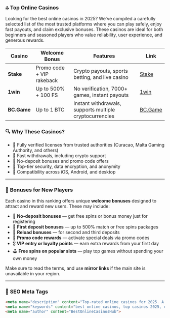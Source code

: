 ### 🔝 **Top Online Casinos**

Looking for the best online casinos in 2025? We've compiled a carefully selected list of the most trusted platforms where you can play safely, enjoy fast payouts, and claim exclusive bonuses. These casinos are ideal for both beginners and seasoned players who value reliability, user experience, and generous rewards.

| Casino      | Welcome Bonus             | Features                                                | Link                                                         |
| ----------- | ------------------------- | ------------------------------------------------------- | ------------------------------------------------------------ |
| **Stake**   | Promo code + VIP rakeback | Crypto payouts, sports betting, and live casino         | [Stake](https://stake.us//?c=JiMxFVsp)                       |
| **1win**    | Up to 500% + 100 FS       | No verification, 7000+ games, instant payouts           | [1win](https://1wcjlr.com/casino/list?open=register&p=10qr) |
| **BC.Game** | Up to 1 BTC               | Instant withdrawals, supports multiple cryptocurrencies | [BC.Game](https://bcgame.nz/i-3a9esjz8l-n/)                  |

### 🔍 **Why These Casinos?**

* 🎯 Fully verified licenses from trusted authorities (Curacao, Malta Gaming Authority, and others)
* 🚀 Fast withdrawals, including crypto support
* 🎁 No-deposit bonuses and promo code offers
* 🔐 Top-tier security, data encryption, and anonymity
* 📱 Compatibility across iOS, Android, and desktop

---

### 🎁 **Bonuses for New Players**

Each casino in this ranking offers unique **welcome bonuses** designed to attract and reward new users. These may include:

* 💸 **No-deposit bonuses** — get free spins or bonus money just for registering
* 🎉 **First deposit bonuses** — up to 500% match or free spins packages
* 🔁 **Reload bonuses** — for second and third deposits
* 🧧 **Promo code rewards** — activate special deals via promo codes
* 🎖️ **VIP entry or loyalty points** — earn extra rewards from your first day
* 🕹️ **Free spins on popular slots** — play top games without spending your own money

Make sure to read the terms, and use **mirror links** if the main site is unavailable in your region.

---

### 📌 **SEO Meta Tags**

```html
<meta name="description" content="Top-rated online casinos for 2025. A list of trusted platforms with bonuses, reviews, and fast payouts.">
<meta name="keywords" content="best online casinos, top casinos 2025, casino bonuses, casino mirror, play casino online">
<meta name="author" content="BestOnlineCasinosHub">
